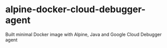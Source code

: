 # alpine-docker-cloud-debugger-agent
Built minimal Docker image with Alpine, Java and Google Cloud Debugger agent
